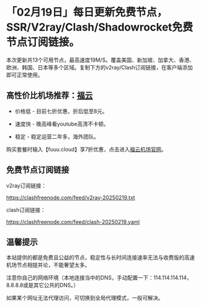 # 「02月19日」每日更新免费节点，SSR/V2ray/Clash/Shadowrocket免费节点订阅链接。

本次更新共13个可用节点，最高速度19M/S。覆盖美国、新加坡、加拿大、香港、欧洲、韩国、日本等多个区域。复制下方的v2ray/Clash订阅链接，在客户端添加即可正常使用。

## 高性价比机场推荐：[福云](https://fuuu.cloud)

* 价格低 - 目前七折优惠，折后低至8元。

* 速度快 - 晚高峰看youtube高清不卡顿。

* 稳定 - 稳定运营二年多，海外团队。

购买套餐时输入【fuuu.cloud】享7折优惠，点击进入[福云机场官网](https://fuuu.cloud)。

## 免费节点订阅链接

v2ray订阅链接：

https://clashfreenode.com/feed/v2ray-20250219.txt 

clash订阅链接：

https://clashfreenode.com/feed/clash-20250219.yaml 

## 温馨提示

本站提供的都是免费且公益的节点，稳定性与长时间连接速率无法与收费版的高速机场节点相提并论，不能奢望太多。

注意你自己的网络环境（本地连接当中的DNS，手动配置一下：114.114.114.114，8.8.8.8或是其它公共的DNS。）

如果某个网址无法代理访问，可切换到全局代理模式，一般可解决。

